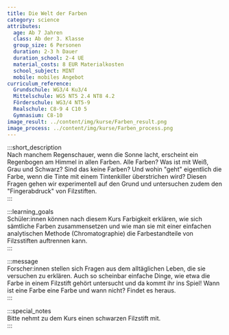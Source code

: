 ```yaml
---
title: Die Welt der Farben
category: science
attributes:
  age: Ab 7 Jahren
  class: Ab der 3. Klasse
  group_size: 6 Personen
  duration: 2-3 h Dauer
  duration_school: 2-4 UE
  material_costs: 8 EUR Materialkosten
  school_subject: MINT
  mobile: mobiles Angebot
curriculum_reference:
  Grundschule: WG3/4 Ku3/4  
  Mittelschule: WG5 NT5 2.4 NT8 4.2
  Förderschule: WG3/4 NT5-9   
  Realschule: C8-9 4 C10 5
  Gymnasium: C8-10
image_result: ../content/img/kurse/Farben_result.png
image_process: ../content/img/kurse/Farben_process.png
---
```

:::short_description  
Nach manchem Regenschauer, wenn die Sonne lacht, erscheint ein Regenbogen am Himmel in allen Farben. Alle Farben? Was ist mit Weiß, Grau und Schwarz? Sind das keine Farben? Und wohin "geht" eigentlich die Farbe, wenn die Tinte mit einem Tintenkiller überstrichen wird? Diesen Fragen gehen wir experimentell auf den Grund und untersuchen zudem den "Fingerabdruck" von Filzstiften.          
:::

:::learning_goals  
Schüler:innen können nach diesem Kurs Farbigkeit erklären, wie sich sämtliche Farben zusammensetzen und wie man sie mit einer einfachen analytischen Methode (Chromatographie) die Farbestandteile von Filzsstiften auftrennen kann.                   
:::

:::message  
Forscher:innen stellen sich Fragen aus dem alltäglichen Leben, die sie versuchen zu erklären. Auch so scheinbar einfache Dinge, wie etwa die Farbe in einem Filzstift gehört untersucht und da kommt ihr ins Spiel! Wann ist eine Farbe eine Farbe und wann nicht? Findet es heraus.    
:::  

:::special_notes  
Bitte nehmt zu dem Kurs einen schwarzen Filzstift mit.     
:::

